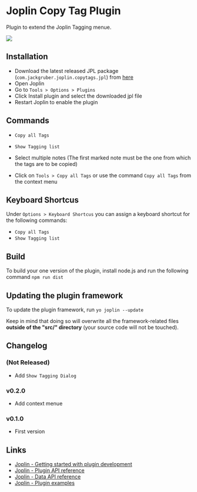 # Joplin Copy Tag Plugin

Plugin to extend the Joplin Tagging menue.

<img src=img/tagging.jpg>

## Installation

- Download the latest released JPL package (`com.jackgruber.joplin.copytags.jpl`) from [here](https://github.com/JackGruber/joplin-plugin-copytags/releases/latest)
- Open Joplin
- Go to `Tools > Options > Plugins`
- Click Install plugin and select the downloaded jpl file
- Restart Joplin to enable the plugin

## Commands

- `Copy all Tags`
- `Show Tagging list`


- Select multiple notes (The first marked note must be the one from which the tags are to be copied)
- Click on `Tools > Copy all Tags` or use the command `Copy all Tags` from the context menu

## Keyboard Shortcus

Under `Options > Keyboard Shortcus` you can assign a keyboard shortcut for the following commands:

- `Copy all Tags`
- `Show Tagging list`

## Build

To build your one version of the plugin, install node.js and run the following command `npm run dist`

## Updating the plugin framework

To update the plugin framework, run `yo joplin --update`

Keep in mind that doing so will overwrite all the framework-related files **outside of the "src/" directory** (your source code will not be touched).

## Changelog

### (Not Released)

- Add `Show Tagging Dialog`

### v0.2.0

- Add context menue

### v0.1.0

- First version

## Links

- [Joplin - Getting started with plugin development](https://joplinapp.org/api/get_started/plugins/)
- [Joplin - Plugin API reference](https://joplinapp.org/api/references/plugin_api/classes/joplin.html)
- [Joplin - Data API reference](https://joplinapp.org/api/references/rest_api/)
- [Joplin - Plugin examples](https://github.com/laurent22/joplin/tree/dev/packages/app-cli/tests/support/plugins)
